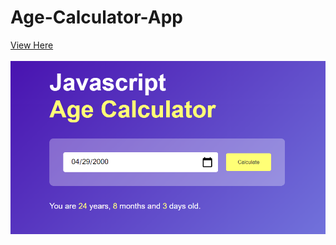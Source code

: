 # Age-Calculator-App
<a href="https://bashayerrr.github.io/Age-Calculator-App/">View Here</a><br><br>
<img src="agecalculator-image.png">
